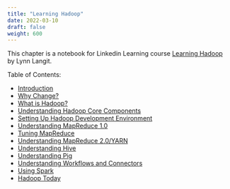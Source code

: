 ```yaml
---
title: "Learning Hadoop"
date: 2022-03-10
draft: false
weight: 600
---
```


This chapter is a notebook for Linkedin Learning course [Learning Hadoop](https://www.linkedin.com/learning/learning-hadoop-2) by Lynn Langit.

Table of Contents:

* [Introduction](./5.1_introduction)
* [Why Change?](./5.2_why_change)
* [What is Hadoop?](./5.3_what_is_hadoop)
* [Understanding Hadoop Core Components](./5.4_understanding_hadoop_core_components)
* [Setting Up Hadoop Development Environment](./5.5_setting_up_hadoop_development_environment)
* [Understanding MapReduce 1.0](./5.6_understanding_mapreduce_1_0)
* [Tuning MapReduce](./5.7_tuning_mapreduce)
* [Understanding MapReduce 2.0/YARN](./5.8_understanding_mapreduce_2_0_yarn)
* [Understanding Hive](./5.9_understanding_hive)
* [Understanding Pig](./5.10_understanding_pig)
* [Understanding Workflows and Connectors](./5.11_understanding_workflows_and_connectors)
* [Using Spark](./5.12_using_spark)
* [Hadoop Today](./5.13_hadoop_today)
